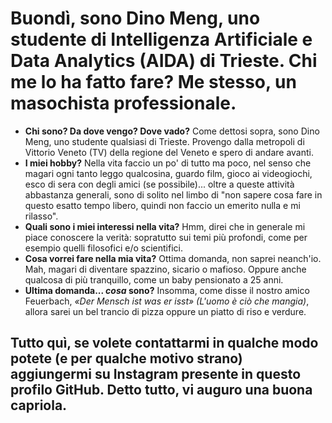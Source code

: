 # Buondì, sono Dino Meng, uno studente di Intelligenza Artificiale e Data Analytics (AIDA) di Trieste. Chi me lo ha fatto fare? Me stesso, un masochista professionale.

- **Chi sono? Da dove vengo? Dove vado?** Come dettosi sopra, sono Dino Meng, uno studente qualsiasi di Trieste. Provengo dalla metropoli di Vittorio Veneto (TV) della regione del Veneto e spero di andare avanti.
- **I miei hobby?** Nella vita faccio un po' di tutto ma poco, nel senso che magari ogni tanto leggo qualcosina, guardo film, gioco ai videogiochi, esco di sera con degli amici (se possibile)... oltre a queste attività abbastanza generali, sono di solito nel limbo di "non sapere cosa fare in questo esatto tempo libero, quindi non faccio un emerito nulla e mi rilasso".
- **Quali sono i miei interessi nella vita?** Hmm, direi che in generale mi piace conoscere la verità: sopratutto sui temi più profondi, come per esempio quelli filosofici e/o scientifici.
- **Cosa vorrei fare nella mia vita?** Ottima domanda, non saprei neanch'io. Mah, magari di diventare spazzino, sicario o mafioso. Oppure anche qualcosa di più tranquillo, come un baby pensionato a 25 anni.
- **Ultima domanda... _cosa_ sono?** Insomma, come disse il nostro amico Feuerbach, *«Der Mensch ist was er isst» (L'uomo è ciò che mangia)*, allora sarei un bel trancio di pizza oppure un piatto di riso e verdure.

## Tutto quì, se volete contattarmi in qualche modo potete (e per qualche motivo strano) aggiungermi su Instagram presente in questo profilo GitHub. Detto tutto, vi auguro una buona capriola.


<!---
OdinMeng/OdinMeng is a ✨ special ✨ repository because its `README.md` (this file) appears on your GitHub profile.
You can click the Preview link to take a look at your changes.
--->
